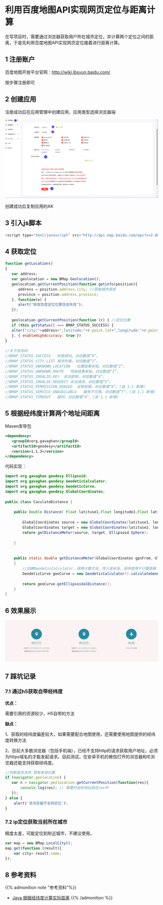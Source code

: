 # 利用百度地图API实现网页定位与距离计算


在写项目时，需要通过浏览器获取用户所在城市定位，并计算两个定位之间的距离，于是先利用百度地图API实现网页定位接着进行距离计算。

<!--more-->



## 1 注册账户

百度地图开放平台官网：<http://wiki.lbsyun.baidu.com/>


按步骤注册即可

## 2 创建应用

注册成功后在应用管理中创建应用，应用类型选择浏览器端

![创建应用](1.jpg)

创建成功后复制应用的AK

## 3 引入js脚本

```JavaScript
<script type="text/javascript" src="http://api.map.baidu.com/api?v=2.0&ak=HorW07DM******LWS**rf48******yF"></script>
```

## 4 获取定位

```JavaScript
function getLocation()
{
   var address;
   var geolocation = new BMap.Geolocation();
   geolocation.getCurrentPosition(function getinfo(position){
      address = position.address.city; //获取城市信息
      province = position.address.province;
   }, function(e) {
      alert("获取百度定位位置信息失败");
   });

   geolocation.getCurrentPosition(function (r) { //定位位置
   if (this.getStatus() === BMAP_STATUS_SUCCESS) {
   alter("city:"+address+",latitude:"+r.point.lat+",longitude:"+r.point.lng)
   }, { enableHighAccuracy: true })
}

//关于状态码
//BMAP_STATUS_SUCCESS   检索成功。对应数值“0”。
//BMAP_STATUS_CITY_LIST 城市列表。对应数值“1”。
//BMAP_STATUS_UNKNOWN_LOCATION   位置结果未知。对应数值“2”。
//BMAP_STATUS_UNKNOWN_ROUTE   导航结果未知。对应数值“3”。
//BMAP_STATUS_INVALID_KEY  非法密钥。对应数值“4”。
//BMAP_STATUS_INVALID_REQUEST 非法请求。对应数值“5”。
//BMAP_STATUS_PERMISSION_DENIED  没有权限。对应数值“6”。(自 1.1 新增)
//BMAP_STATUS_SERVICE_UNAVAILABLE   服务不可用。对应数值“7”。(自 1.1 新增)
//BMAP_STATUS_TIMEOUT   超时。对应数值“8”。(自 1.1 新增)
```

## 5 根据经纬度计算两个地址间距离

Maven库导包

```xml
<dependency>
   <groupId>org.gavaghan</groupId>
   <artifactId>geodesy</artifactId>
   <version>1.1.3</version>
</dependency>
```

代码实现：

```Java
import org.gavaghan.geodesy.Ellipsoid;
import org.gavaghan.geodesy.GeodeticCalculator;
import org.gavaghan.geodesy.GeodeticCurve;
import org.gavaghan.geodesy.GlobalCoordinates;

public class CaculateDistance {

    public Double Distance( Float latituse1,Float longitude1,Float latituse2,Float longitude2){

        GlobalCoordinates source = new GlobalCoordinates(latituse1, longitude1);
        GlobalCoordinates target = new GlobalCoordinates(latituse2, longitude2);
        return getDistanceMeter(source, target, Ellipsoid.Sphere);

    }


    public static double getDistanceMeter(GlobalCoordinates gpsFrom, GlobalCoordinates gpsTo, Ellipsoid ellipsoid)
    {
        //创建GeodeticCalculator，调用计算方法，传入坐标系、经纬度用于计算距离
        GeodeticCurve geoCurve = new GeodeticCalculator().calculateGeodeticCurve(ellipsoid, gpsFrom, gpsTo);

        return geoCurve.getEllipsoidalDistance();
    }
}
```

## 6 效果展示

![效果展示](2.jpg)

## 7 踩坑记录

### 7.1 通过h5获取自带经纬度
**优点：**


需要引用的资源较少，H5自带的方法


**缺点：**


1、获取的经纬度偏差较大，如果需要配合地图使用，还需要使用地图提供的经纬度转换方法


2、目前大多数浏览器（包括手机端），已经不支持http的请求获取用户地址，必须为https域名的才能发起请求。目前测试，在安卓手机的微信打开的浏览器和IE浏览器还能支持获取经纬度。


```JavaScript
//判断是否支持 获取本地位置
if (navigator.geolocation) {
   var n = navigator.geolocation.getCurrentPosition(function(res){
       console.log(res); // 需要的坐标地址就在res中
   });
} else {
    alert('该浏览器不支持定位');
}
```

### 7.2 ip定位获取当前所在城市

精度太差，可能定位到附近城市，不建议使用。

```JavaScript
var map = new BMap.LocalCity();
map.get(function (result){
    var city= result.name;
});
```
## 8 参考资料

{{% admonition note "参考资料"%}}
* [Java 根据经纬度计算实际距离](https://blog.csdn.net/SEVENY_/article/details/104241289)
{{% /admonition %}}



